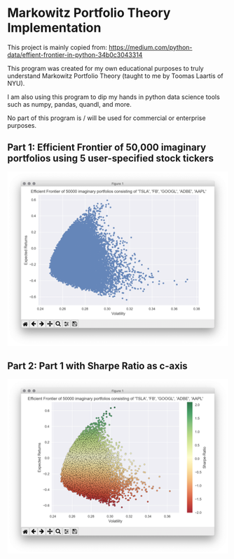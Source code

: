 # Markowitz Portfolio Theory Implementation

This project is mainly copied from: https://medium.com/python-data/effient-frontier-in-python-34b0c3043314

This program was created for my own educational purposes to truly understand Markowitz Portfolio Theory (taught to me by Toomas Laartis of NYU).

I am also using this program to dip my hands in python data science tools such as numpy, pandas, quandl, and more.

No part of this program is / will be used for commercial or enterprise purposes.

## Part 1: Efficient Frontier of 50,000 imaginary portfolios using 5 user-specified stock tickers

![Markowitz Portfolio Efficient Portfolio Plot](/images/part1.png)

## Part 2: Part 1 with Sharpe Ratio as c-axis

![Markowitz Portfolio Efficient Portfolio Plot with Sharpe Ratio](/images/part2.png)

